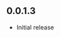 <!-- https://developers.home-assistant.io/docs/add-ons/presentation#keeping-a-changelog -->

## 0.0.1.3

- Initial release
